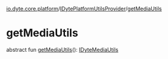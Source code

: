 [io.dyte.core.platform](../index.md)/[IDytePlatformUtilsProvider](index.md)/[getMediaUtils](get-media-utils.md)

# getMediaUtils


abstract fun [getMediaUtils](get-media-utils.md)(): [IDyteMediaUtils](../-i-dyte-media-utils/index.md)
